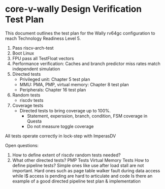# core-v-wally Design Verification Test Plan

This document outlines the test plan for the Wally rv64gc configuration to reach Technology Readiness Level 5.

1. Pass riscv-arch-test
2. Boot Linux
3. FPU pass all TestFloat vectors
4. Performance verification: Caches and branch predictor miss rates match independent simulation
5. Directed tests
	- Privileged unit: Chapter 5 test plan
	- MMU: PMA, PMP, virtual memory: Chapter 8 test plan
	- Peripherals: Chapter 16 test plan
6. Random tests
	- riscdv tests
7. Coverage tests
	- Directed tests to bring coverage up to 100%.  
		- Statement, experssion, branch, condition, FSM coverage in Questa 
		- Do not measure toggle coverage

All tests operate correctly in lock-step with ImperasDV

Open questions:
1. How to define extent of riscdv random tests needed?
2. What other directed tests?
    PMP Tests
    Virtual Memory Tests
		How to define pipeline tests? 
			Simple ones like use after load stall are not important.
			Hard ones such as page table walker fault during data access while I$ access is pending are hard to articulate and code
      Is there an example of a good directed pipeline test plan & implementation
